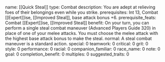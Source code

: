 name: [[Quick Steal]]
type: Combat
description: You are adept at relieving foes of their belongings even while you strike.
prerequisites: Int 13, Combat [[Expert]]ise, [[Improved Steal]], base attack bonus +6.
prerequisite_feats: Combat [[Expert]]ise, [[Improved Steal]]
benefit: On your turn, you can perform a single steal combat maneuver (Advanced Players Guide 320) in place of one of your melee attacks. You must choose the melee attack with the highest base attack bonus to make the steal.
normal: A steal combat maneuver is a standard action.
special: 0
teamwork: 0
critical: 0
grit: 0
style: 0
performance: 0
racial: 0
companion_familiar: 0
race_name: 0
note: 0
goal: 0
completion_benefit: 0
multiples: 0
suggested_traits: 0
